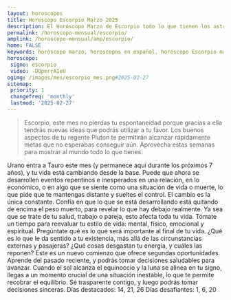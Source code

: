 ```yaml
---
layout: horoscopos
title: Horoscopo Escorpio Marzo 2025
description: El Horóscopo Marzo de Escorpio todo lo que tienen los astros preparados para este mes, amor, trabajo, familia. Todo sobre astrologia, tarot, predicciones. Horoscopo gratis en español, predicciones y astrología.
permalink: /horoscopo-mensual/escorpio/
amplink: /horoscopo-mensual/amp/escorpio/
home: FALSE
keywords: horóscopo marzo, horoscopos en español, horóscopo Escorpio marzo , horóscopo esperanza gracia, horoscop, horóscopos gratis, horoscopo Escorpio, Tarot, Astrologia, Zodíaco, Escorpio, horoscopo gratis, horoscopo del mes 
horoscopo:
 signo: escorpio
 video: -DQpmrrAIeU
ogimg: /images/mes/escorpio_mes.png#2025-02-27
sitemap:
 priority: 1
 changefreq: 'monthly'
 lastmod: '2025-02-27'
---
```



 > Escorpio, este mes no pierdas tu espontaneidad porque gracias a ella tendrás nuevas ideas que podrás utilizar a tu favor. Los buenos aspectos de tu regente Pluton te permitirán alcanzar rápidamente metas que no esperabas conseguir aún. Aprovecha estas semanas para mostrar al mundo todo lo que tienes.



Urano entra a Tauro este mes (y permanece aquí durante los próximos 7 años), y tu vida está cambiando desde la base. Puede que ahora se desarrollen eventos repentinos e inesperados en una relación, en lo económico, o en algo que se siente como una situación de vida o muerte, lo que pide que te mantengas distante y sueltes el control. El cambio es la única constante. Confía en que lo que se está desarrollando está quitando de encima el peso muerto, para revelar lo que hay debajo realmente. 
Ya sea que se trate de tu salud, trabajo o pareja, esto afecta toda tu vida. Tómate un tiempo para reevaluar tu estilo de vida: mental, físico, emocional y espiritual. Pregúntate qué es lo que será importante al final de tu vida. ¿Qué es lo que le da sentido a tu existencia, más allá de las circunstancias externas y pasajeras? ¿Qué cosas desgastan tu energía, y cuáles las reponen? Este es un nuevo comienzo que ofrece segundas oportunidades. Aprende del pasado reciente, y podrás tomar decisiones saludables para avanzar. 
Cuando el sol alcanza el equinoccio y la luna se alinea en tu signo, llegas a un momento crucial de una situación inestable, lo que te permite recobrar el equilibrio. Sé trasparente contigo, y luego podrás tomar decisiones sinceras. 
Días destacados: 14, 21, 26
Días desafiantes: 1, 6, 20